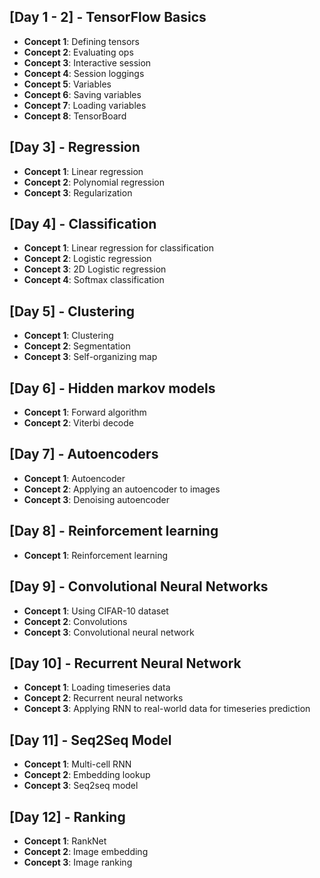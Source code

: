 

## [Day 1 - 2] - TensorFlow Basics

- **Concept 1**: Defining tensors
- **Concept 2**: Evaluating ops
- **Concept 3**: Interactive session
- **Concept 4**: Session loggings
- **Concept 5**: Variables
- **Concept 6**: Saving variables
- **Concept 7**: Loading variables
- **Concept 8**: TensorBoard

## [Day 3] - Regression

- **Concept 1**: Linear regression
- **Concept 2**: Polynomial regression
- **Concept 3**: Regularization

## [Day 4] - Classification

- **Concept 1**: Linear regression for classification
- **Concept 2**: Logistic regression
- **Concept 3**: 2D Logistic regression
- **Concept 4**: Softmax classification

## [Day 5] - Clustering

- **Concept 1**: Clustering
- **Concept 2**: Segmentation
- **Concept 3**: Self-organizing map

## [Day 6] - Hidden markov models

- **Concept 1**: Forward algorithm
- **Concept 2**: Viterbi decode

## [Day 7] - Autoencoders

- **Concept 1**: Autoencoder
- **Concept 2**: Applying an autoencoder to images
- **Concept 3**: Denoising autoencoder

## [Day 8] - Reinforcement learning

- **Concept 1**: Reinforcement learning

## [Day 9] - Convolutional Neural Networks

- **Concept 1**: Using CIFAR-10 dataset
- **Concept 2**: Convolutions
- **Concept 3**: Convolutional neural network

## [Day 10] - Recurrent Neural Network

- **Concept 1**: Loading timeseries data
- **Concept 2**: Recurrent neural networks
- **Concept 3**: Applying RNN to real-world data for timeseries prediction

## [Day 11] - Seq2Seq Model

- **Concept 1**: Multi-cell RNN
- **Concept 2**: Embedding lookup
- **Concept 3**: Seq2seq model

## [Day 12] - Ranking

- **Concept 1**: RankNet
- **Concept 2**: Image embedding
- **Concept 3**: Image ranking
